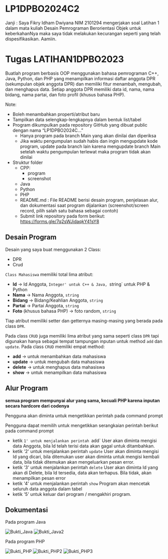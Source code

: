 # LP1DPBO2024C2

Janji :
Saya Fikry Idham Dwiyana NIM 2101294 mengerjakan soal Latihan 1
dalam mata kuliah Desain Pemrograman Berorientasi Objek untuk keberkahanNya
maka saya tidak melakukan kecurangan seperti yang telah dispesifikasikan.
Aamiin.

# Tugas LATIHAN1DPBO2023
Buatlah program berbasis OOP menggunakan bahasa pemrograman C++, Java, Python, dan PHP yang menampilkan informasi daftar anggota DPR (sekumpulan objek anggota DPR) dan memiliki fitur menambah, mengubah, dan menghapus data. Setiap anggota DPR memiliki data id, nama, nama bidang, nama partai, dan foto profil (khusus bahasa PHP). 

Note:
- Boleh menambahkan properti/atribut baru
- Tampilkan data selengkap-lengkapnya dalam bentuk list/tabel
- Program dikumpulkan pada repository GitHub yang dibuat public dengan nama “LP1DPBO2024C…”
  - Hanya program pada branch Main yang akan dinilai dan diperiksa 
  - Jika waktu pengumpulan sudah habis dan ingin mengupdate kode program, update pada branch lain karena mengupdate branch Main setelah waktu pengumpulan terlewat maka program tidak akan dinilai 
- Struktur folder 
  - CPP:
    - program
    - screenshot
  - Java
  - Python
  - PHP
  - README.md : File README berisi desain program, penjelasan alur, dan dokumentasi saat program dijalankan (screenshot/screen record, pilih salah satu bahasa sebagai contoh)
  - Submit link repository pada form berikut: https://forms.gle/7q2sWJidaqkY41sY8

## Desain Program
Desain yang saya buat menggunakan 2 Class:
* DPR
* Crud

`Class Mahasiswa` memiliki total lima atribut:
* **Id** -> Id Anggota, `Integer' untuk C++ & Java, `string` untuk PHP & Python
* **Nama** -> Nama Anggota, `string`
* **Bidang** -> Bidang/Keahlian Anggota, `string`
* **Partai** -> Partai Anggota, `string`
* **Foto** (khusus bahasa PHP) -> foto random, `string`

Tiap atribut memiliki setter dan getternya masing-masing yang berada pada class `DPR`.

Pada class `CRUD` juga memiliki lima atribut yang sama seperti class `DPR` tapi digunakan hanya sebagai tempat tampungan inputan untuk method `add` dan `update`.
Pada class `CRUD` memiliki empat method:
* **add**    -> untuk menambahkan data mahasiswa
* **update** -> untuk mengubah data mahasiswa
* **delete** -> untuk menghapus data mahasiswa
* **show**   -> untuk menampilkan data mahasiswa

## Alur Program
**semua program mempunyai alur yang sama, kecuali PHP karena inputan secara hardcore dari codenya**

Pengguna akan diminta untuk mengetikkan perintah pada command prompt

Pengguna dapat memilih untuk mengetikkan serangkaian perintah berikut pada command prompt

- ketik `1' untuk menjalankan perintah `add`
  User akan diminta mengisi data Anggota, bila Id telah terisi data akan gagal untuk ditambahkan.
- ketik '2' untuk menjalankan perintah `update`
  User akan diminta mengisi Id yang dicari, bila ditemukan user akan diminta untuk mengisi kembali data, bila tidak ditemukan akan mengeluarkan pesan error.
- ketik '3' untuk menjalankan perintah `delete`
  User akan diminta Id yang akan di Delete, bila Id tersedia, data akan terhapus. Bila tidak, akan menampilkan pesan error
- ketik '4' untuk menjalankan perintah `show`
  Program akan mencetak seluruh data anggota dalam tabel
- ketik '5' untuk keluar dari program / mengakhiri program.
  
## Dokumentasi
Pada program Java

![Bukti_Java](https://github.com/FikryIdhamD/LP1DPBO2024C2/blob/main/Java/Screenshot/Screenshot_3.png)
![Bukti_Java2](https://github.com/FikryIdhamD/LP1DPBO2024C2/blob/main/Java/Screenshot/Screenshot_4.png)

Pada program PHP

![Bukti_PHP](https://github.com/FikryIdhamD/LP1DPBO2024C2/blob/main/PHP/Screenshot/Screenshot_1.png)
![Bukti_PHP2](https://github.com/FikryIdhamD/LP1DPBO2024C2/blob/main/PHP/Screenshot/Screenshot_2.png)
![Bukti_PHP3](https://github.com/FikryIdhamD/LP1DPBO2024C2/blob/main/PHP/Screenshot/Screenshot_3.png)
